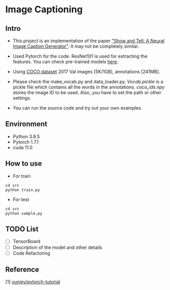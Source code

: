 # Image Captioning

## Intro

- This project is an implementation of the paper ["Show and Tell: A Neural Image Caption Generator"](https://arxiv.org/abs/1411.4555). It may not be completely similar.

- Used Pytorch for the code. ResNet101 is used for extracting the features. You can check pre-trained models [here](https://github.com/pytorch/vision/tree/master/torchvision/models).

- Using [COCO dataset](https://cocodataset.org/#home) 2017 Val images [5K/1GB], annotations [241MB].

- Please check the make_vocab.py and data_loader.py. *Vocab.pickle* is a pickle file which contains all the words in the annotations. *coco_ids.npy* stores the image ID to be used. Also, you have to set the path or other settings.

- You can run the source code and try out your own examples. 

## Environment

- Python 3.8.5
- Pytorch 1.7.1
- cuda 11.0

## How to use
- For train

```
cd src
python train.py
```

- For test

```
cd src
python sample.py
```

## TODO List
- [ ] TensorBoard
- [ ] Description of the model and other details
- [ ] Code Refactoring

## Reference
[1] [yunjey/pytorch-tutorial](https://github.com/yunjey/pytorch-tutorial)

